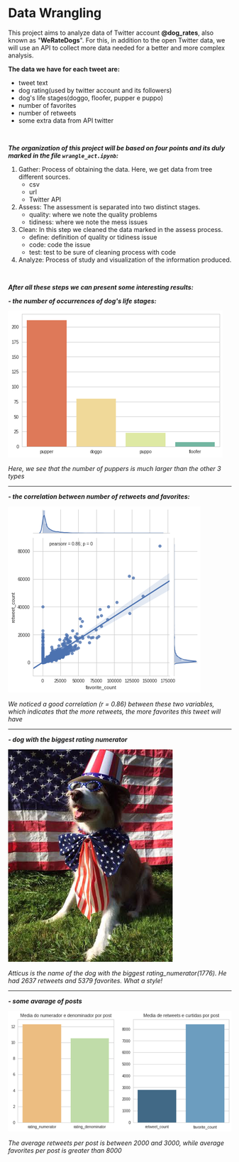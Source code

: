# Data Wrangling

This project aims to analyze data of Twitter account **@dog_rates**, also known as "**WeRateDogs**".
For this, in addition to the open Twitter data, we will use an API to collect more data needed for a better and more complex analysis.
<br>

**The data we have for each tweet are:**
- tweet text
- dog rating(used by twitter account and its followers)
- dog's life stages(doggo, floofer, pupper e puppo)
- number of favorites
- number of retweets
- some extra data from API twitter

<br>

***The organization of this project will be based on four points and its duly marked in the file `wrangle_act.ipynb`:***
1. Gather: Process of obtaining the data. Here, we get data from tree different sources.
    - csv 
    - url
    - Twitter API 
2. Assess: The assessment is separated into two distinct stages.
    - quality: where we note the quality problems
    - tidiness: where we note the mess issues
3. Clean: In this step we cleaned the data marked in the assess process.
    - define: definition of quality or tidiness issue
    - code: code the issue
    - test: test to be sure of cleaning process with code
4. Analyze: Process of study and visualization of the information produced.

<br>

***After all these steps we can present some interesting results:***
<br>

***- the number of occurrences of dog's life stages:***

![ALT](/pics/img1.png "dogs's life stages count")

*Here, we see that the number of puppers is much larger than the other 3 types*

----

***- the correlation between number of retweets and favorites:***

![ALT](/pics/img2.png "retweets vs favorites")

*We noticed a good correlation (r = 0.86) between these two variables, which indicates that the more retweets, the more favorites this tweet will have*

----

***- dog with the biggest rating numerator***

![ALT](/pics/img3.png "biggest rating numerator")

*Atticus is the name of the dog with the biggest rating_numerator(1776). He had 2637 retweets and 5379 favorites. What a style!*

----

***- some avarage of posts***

![ALT](/pics/img4.png "some metrics")

*The average retweets per post is between 2000 and 3000, while average favorites per post is greater than 8000*


<br>

